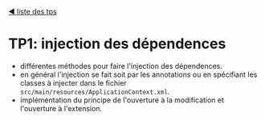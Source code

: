 [ :arrow_backward: liste des tps ](https://github.com/ubmagh/ayoub_maghdaoui-JEE "Go back")

# TP1: injection des dépendences

- différentes méthodes pour faire l'injection des dépendences.
- en général l'injection se fait soit par les annotations ou en spécifiant les classes à injecter dans le fichier  `src/main/resources/ApplicationContext.xml`.
- implémentation du principe de l'ouverture à la modification et l'ouverture à l'extension.


